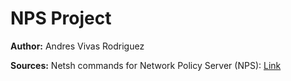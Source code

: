 # NPS Project
**Author:** Andres Vivas Rodriguez















__Sources:__
Netsh commands for Network Policy Server (NPS): [Link](https://learn.microsoft.com/en-us/previous-versions/windows/it-pro/windows-server-2008-r2-and-2008/cc731207(v=ws.10))
